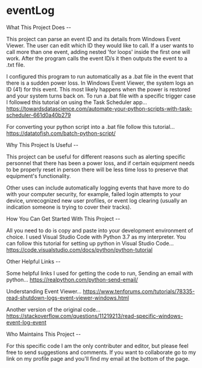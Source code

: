 # eventLog

What This Project Does --
  
  This project can parse an event ID and its details from Windows Event Viewer.
  The user can edit which ID they would like to call. If a user wants to call more than one
  event, adding nested 'for loops' inside the first one will work. After the program calls the 
  event ID/s it then outputs the event to a .txt file.
  
  I configured this program to run automatically as a .bat file in the event that there is a sudden power loss.
  In Windows Event Viewer, the system logs an ID (41) for this event. This most likely happens when the power 
  is restored and your system turns back on. To run a .bat file with a specific trigger case I followed this 
  tutorial on using the Task Scheduler app...
  https://towardsdatascience.com/automate-your-python-scripts-with-task-scheduler-661d0a40b279
  
  For converting your python script into a .bat file follow this tutorial...
  https://datatofish.com/batch-python-script/
  

Why This Project Is Useful --
  
  This project can be useful for different reasons such as alerting specific personnel 
  that there has been a power loss, and if certain equipment needs to be properly reset in person 
  there will be less time loss to preserve that equipment's functionality. 
  
  Other uses can include automatically logging events that have more to do with your computer security,
  for example, failed login attempts to your device, unrecognized new user profiles, or event log clearing
  (usually an indication someone is trying to cover their tracks). 
  

How You Can Get Started With This Project --
  
  All you need to do is copy and paste into your development environment of choice. I used Visual Studio Code with
  Python 3.7 as my interpreter. You can follow this tutorial for setting up python in Visual Studio Code...
  https://code.visualstudio.com/docs/python/python-tutorial
  
Other Helpful Links --

  Some helpful links I used for getting the code to run,
  Sending an email with python...
  https://realpython.com/python-send-email/
  
  Understanding Event Viewer...
  https://www.tenforums.com/tutorials/78335-read-shutdown-logs-event-viewer-windows.html
  
  Another version of the original code...
  https://stackoverflow.com/questions/11219213/read-specific-windows-event-log-event
  
Who Maintains This Project --
  
  For this specific code I am the only contributer and editor, but please feel free to send suggestions and comments.
  If you want to collaborate go to my link on my profile page and you'll find my email at the bottom of the page. 
  
  

